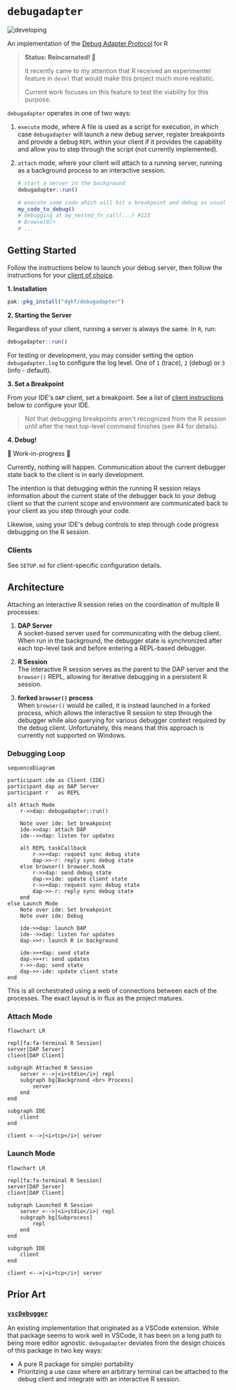 # `debugadapter` 

![developing](https://img.shields.io/badge/lifecycle-developing-orange)

An implementation of the [Debug Adapter
Protocol](https://microsoft.github.io/debug-adapter-protocol/) for R

> **Status: Reincarnated! :zombie:** 
>
> It recently came to my attention that R received an experimentel feature
> in `devel` that would make this project much more realistic. 
>
> Current work focuses on this feature to test the viability for this purpose.
> 

`debugadapter` operates in one of two ways:

1. `execute` mode, where A file is used as a script for execution, in which 
   case `debugadapter` will launch a new debug server, register breakpoints and
   provide a debug `REPL` within your client if it provides the capability and
   allow you to step through the script (not currently implemented).

2. `attach` mode, where your client will attach to a running server, running
   as a background process to an interactive session.

   ```r
   # start a server in the background
   debugadapter::run()  

   # execute some code which will hit a breakpoint and debug as usual
   my_code_to_debug()
   # debugging at my_nested_fn_call(...) #123
   # Browse[0]> 
   # ...
   ```

## Getting Started

Follow the instructions below to launch your debug server, then follow the 
instructions for your [client of choice](#clients).

**1. Installation**

```r
pak::pkg_install("dgkf/debugadapter")
```

**2. Starting the Server**

Regardless of your client, running a server is always the same. In `R`, run:

```r
debugadapter::run()
```

For testing or development, you may consider setting the option
`debugadapter.log` to configure the log level. One of `1` (trace),
`2` (debug) or `3` (info - default).


**3. Set a Breakpoint**

From your IDE's `DAP` client, set a breakpoint. See a list of [client
instructions](#clients) below to configure your IDE.

> Not that debugging breakpoints aren't recognized from the R session until
> after the next top-level command finishes (see #4 for details).

**4. Debug!**

:construction: Work-in-progress :construction:

Currently, nothing will happen. Communication about the current debugger state
back to the client is in early development. 

The intention is that debugging within the running R session relays information
about the current state of the debugger back to your debug client so that the
current scope and environment are communicated back to your client as you step
through your code.

Likewise, using your IDE's debug controls to step through code progress 
debugging on the R session.

### Clients

See `SETUP.md` for client-specific configuration details.

## Architecture

Attaching an interactive R session relies on the coordination of
multiple R processes:

1. **DAP Server**  
   A socket-based server used for communicating with the debug client. 
   When run in the background, the debugger state is synchronized after
   each top-level task and before entering a REPL-based debugger.

1. **R Session**  
   The interactive R session serves as the parent to the DAP server and
   the `browser()` REPL, allowing for iterative debugging in a persistent
   R session.

1. **forked `browser()` process**  
   When `browser()` would be called, it is instead launched in a forked
   process, which allows the interactive R session to step through the 
   debugger while also querying for various debugger context required
   by the debug client. Unfortunately, this means that this approach is
   currently not supported on Windows. 

### Debugging Loop

```mermaid
sequenceDiagram

participant ide as Client (IDE)
participant dap as DAP Server
participant r   as REPL

alt Attach Mode
    r->>dap: debugadapter::run()

    Note over ide: Set breakpoint
    ide->>dap: attach DAP
    ide-->>dap: listen for updates

    alt REPL taskCallback
        r->>+dap: request sync debug state
        dap->>-r: reply sync debug state
    else browser() browser.hook
        r->>dap: send debug state
        dap->>ide: update client state
        r->>+dap: request sync debug state
        dap->>-r: reply sync debug state
    end
else Launch Mode
    Note over ide: Set breakpoint
    Note over ide: Debug

    ide->>dap: launch DAP
    ide-->>dap: listen for updates
    dap->>r: launch R in background

    ide->>+dap: send state
    dap->>+r: send updates
    r->>-dap: send state
    dap->>-ide: update client state
end
```

This is all orchestrated using a web of connections between each 
of the processes. The exact layout is in flux as the project matures.

### Attach Mode

```mermaid
flowchart LR

repl[fa:fa-terminal R Session]
server[DAP Server]
client[DAP Client]

subgraph Attached R Session
    server <-->|<i>stdio</i>| repl
    subgraph bg[Background <br> Process]
        server
    end
end

subgraph IDE
    client
end

client <-->|<i>tcp</i>| server
```

### Launch Mode

```mermaid
flowchart LR

repl[fa:fa-terminal R Session]
server[DAP Server]
client[DAP Client]

subgraph Launched R Session
    server <-->|<i>stdio</i>| repl
    subgraph bg[Subprocess]
        repl
    end
end

subgraph IDE
    client
end

client <-->|<i>tcp</i>| server
```

## Prior Art

### [`vscDebugger`](https://github.com/ManuelHentschel/vscDebugger)

An existing implementation that originated as a VSCode extension. 
While that package seems to work well in VSCode, it has been on
a long path to being more editor agnostic. `debugadapter` deviates from 
the design choices of this package in two key ways: 

- A pure R package for simpler portability
- Prioritzing a use case where an arbitrary terminal can be 
  attached to the debug client and integrate with an interactive 
  R session.
